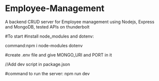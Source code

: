 # Employee-Management
A backend CRUD server for Employee management using Nodejs, Express and MongoDB, tested APIs on thunderbolt 

#To start #install node_modules and dotenv:

command:npm i node-modules dotenv

#create .env file and give MONGO_URI and PORT in it

//Add dev script in package.json

#command to run the server: npm run dev
